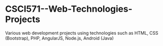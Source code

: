# CSCI571--Web-Technologies-Projects
Various web development projects using technologies such as HTML, CSS (Bootstrap), PHP, AngularJS, Node.js, Android (Java) 
